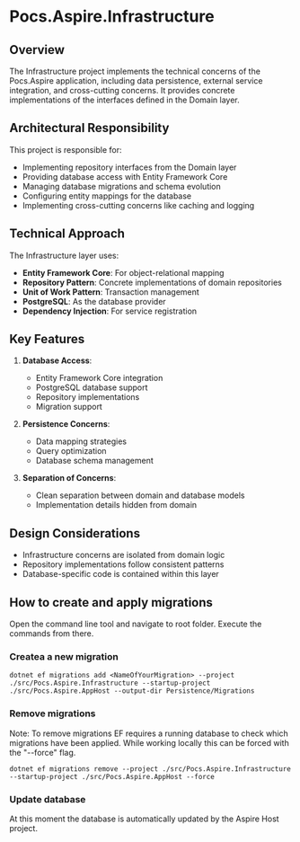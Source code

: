 # Pocs.Aspire.Infrastructure

## Overview

The Infrastructure project implements the technical concerns of the Pocs.Aspire application, including data persistence, external service integration, and cross-cutting concerns. It provides concrete implementations of the interfaces defined in the Domain layer.

## Architectural Responsibility

This project is responsible for:

- Implementing repository interfaces from the Domain layer
- Providing database access with Entity Framework Core
- Managing database migrations and schema evolution
- Configuring entity mappings for the database
- Implementing cross-cutting concerns like caching and logging

## Technical Approach

The Infrastructure layer uses:

- **Entity Framework Core**: For object-relational mapping
- **Repository Pattern**: Concrete implementations of domain repositories
- **Unit of Work Pattern**: Transaction management
- **PostgreSQL**: As the database provider
- **Dependency Injection**: For service registration

## Key Features

1. **Database Access**:
   - Entity Framework Core integration
   - PostgreSQL database support
   - Repository implementations
   - Migration support

2. **Persistence Concerns**:
   - Data mapping strategies
   - Query optimization
   - Database schema management

3. **Separation of Concerns**:
   - Clean separation between domain and database models
   - Implementation details hidden from domain

## Design Considerations

- Infrastructure concerns are isolated from domain logic
- Repository implementations follow consistent patterns
- Database-specific code is contained within this layer


## How to create and apply migrations

Open the command line tool and navigate to root folder. Execute the commands from there.

### Createa a new migration


```shell
dotnet ef migrations add <NameOfYourMigration> --project ./src/Pocs.Aspire.Infrastructure --startup-project ./src/Pocs.Aspire.AppHost --output-dir Persistence/Migrations
```

### Remove migrations

Note: To remove migrations EF requires a running database to check which migrations have been applied. While working locally this can be forced with the "--force" flag.
```shell
dotnet ef migrations remove --project ./src/Pocs.Aspire.Infrastructure --startup-project ./src/Pocs.Aspire.AppHost --force
```

### Update database

At this moment the database is automatically updated by the Aspire Host project.